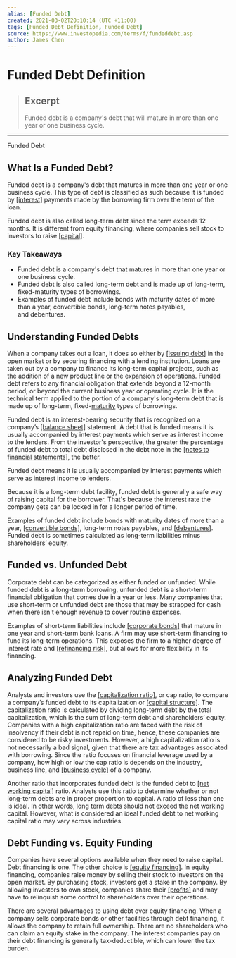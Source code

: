 ```yaml
---
alias: [Funded Debt]
created: 2021-03-02T20:10:14 (UTC +11:00)
tags: [Funded Debt Definition, Funded Debt]
source: https://www.investopedia.com/terms/f/fundeddebt.asp
author: James Chen
---
```


# Funded Debt Definition

> ## Excerpt
> Funded debt is a company's debt that will mature in more than one year or one business cycle.

---

Funded Debt
## What Is a Funded Debt?

Funded debt is a company's debt that matures in more than one year or one business cycle. This type of debt is classified as such because it is funded by [[interest]](https://www.investopedia.com/terms/i/interest.asp) payments made by the borrowing firm over the term of the loan.

Funded debt is also called long-term debt since the term exceeds 12 months. It is different from equity financing, where companies sell stock to investors to raise [[capital]](https://www.investopedia.com/terms/c/capital.asp).

### Key Takeaways

-   Funded debt is a company's debt that matures in more than one year or one business cycle. 
-   Funded debt is also called long-term debt and is made up of long-term, fixed-maturity types of borrowings.
-   Examples of funded debt include bonds with maturity dates of more than a year, convertible bonds, long-term notes payables, and debentures. 

## Understanding Funded Debts

When a company takes out a loan, it does so either by [[issuing debt]](https://www.investopedia.com/terms/d/debt-issue.asp) in the open market or by securing financing with a lending institution. Loans are taken out by a company to finance its long-term capital projects, such as the addition of a new product line or the expansion of operations. Funded debt refers to any financial obligation that extends beyond a 12-month period, or beyond the current business year or operating cycle. It is the technical term applied to the portion of a company's long-term debt that is made up of long-term, fixed-[maturity](https://www.investopedia.com/terms/m/maturity.asp) types of borrowings.

Funded debt is an interest-bearing security that is recognized on a company’s [[balance sheet]](https://www.investopedia.com/terms/b/balancesheet.asp) statement. A debt that is funded means it is usually accompanied by interest payments which serve as interest income to the lenders. From the investor's perspective, the greater the percentage of funded debt to total debt disclosed in the debt note in the [[notes to financial statements]](https://www.investopedia.com/terms/f/footnote.asp), the better.

Funded debt means it is usually accompanied by interest payments which serve as interest income to lenders.

Because it is a long-term debt facility, funded debt is generally a safe way of raising capital for the borrower. That's because the interest rate the company gets can be locked in for a longer period of time.

Examples of funded debt include bonds with maturity dates of more than a year, [[convertible bonds]](https://www.investopedia.com/terms/c/convertiblebond.asp), long-term notes payables, and [[debentures]](https://www.investopedia.com/terms/d/debenture.asp). Funded debt is sometimes calculated as long-term liabilities minus shareholders’ equity.

## Funded vs. Unfunded Debt

Corporate debt can be categorized as either funded or unfunded. While funded debt is a long-term borrowing, unfunded debt is a short-term financial obligation that comes due in a year or less. Many companies that use short-term or unfunded debt are those that may be strapped for cash when there isn't enough revenue to cover routine expenses.

Examples of short-term liabilities include [[corporate bonds]](https://www.investopedia.com/terms/c/corporatebond.asp) that mature in one year and short-term bank loans. A firm may use short-term financing to fund its long-term operations. This exposes the firm to a higher degree of interest rate and [[refinancing risk]](https://www.investopedia.com/terms/r/refinancing_risk.asp), but allows for more flexibility in its financing.

## Analyzing Funded Debt

Analysts and investors use the [[capitalization ratio]](https://www.investopedia.com/terms/c/capitalization-ratios.asp), or cap ratio, to compare a company’s funded debt to its capitalization or [[capital structure]](https://www.investopedia.com/terms/c/capitalstructure.asp). The capitalization ratio is calculated by dividing long-term debt by the total capitalization, which is the sum of long-term debt and shareholders’ equity. Companies with a high capitalization ratio are faced with the risk of insolvency if their debt is not repaid on time, hence, these companies are considered to be risky investments. However, a high capitalization ratio is not necessarily a bad signal, given that there are tax advantages associated with borrowing. Since the ratio focuses on financial leverage used by a company, how high or low the cap ratio is depends on the industry, business line, and [[business cycle]](https://www.investopedia.com/terms/b/businesscycle.asp) of a company. 

Another ratio that incorporates funded debt is the funded debt to [[net working capital]](https://www.investopedia.com/terms/w/workingcapital.asp) ratio. Analysts use this ratio to determine whether or not long-term debts are in proper proportion to capital. A ratio of less than one is ideal. In other words, long term debts should not exceed the net working capital. However, what is considered an ideal funded debt to net working capital ratio may vary across industries.

## Debt Funding vs. Equity Funding

Companies have several options available when they need to raise capital. Debt financing is one. The other choice is [[equity financing]](https://www.investopedia.com/terms/e/equityfinancing.asp). In equity financing, companies raise money by selling their stock to investors on the open market. By purchasing stock, investors get a stake in the company. By allowing investors to own stock, companies share their [[profits]](https://www.investopedia.com/terms/p/profit.asp) and may have to relinquish some control to shareholders over their operations.

There are several advantages to using debt over equity financing. When a company sells corporate bonds or other facilities through debt financing, it allows the company to retain full ownership. There are no shareholders who can claim an equity stake in the company. The interest companies pay on their debt financing is generally tax-deductible, which can lower the tax burden.
